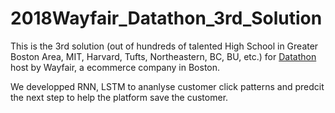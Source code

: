 # 2018Wayfair_Datathon_3rd_Solution
This is the 3rd solution (out of hundreds of talented High School in Greater Boston Area, MIT, Harvard, Tufts, Northeastern, BC, BU, etc.) for [Datathon](https://wayfairdatathon.splashthat.com/) host by Wayfair, a ecommerce company in Boston.

We developped RNN, LSTM to ananlyse customer click patterns and predcit the next step to help the platform save the customer.


